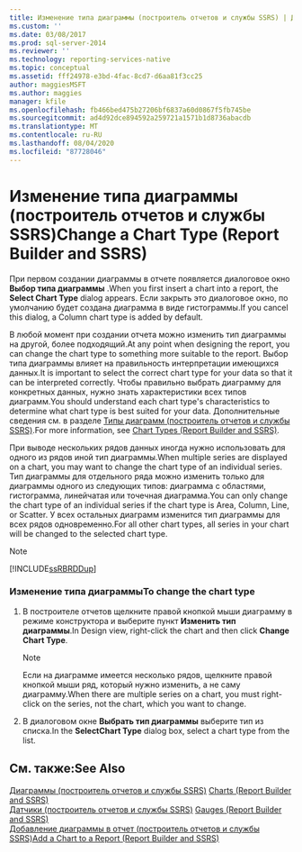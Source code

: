 ```yaml
---
title: Изменение типа диаграммы (построитель отчетов и службы SSRS) | Документы Майкрософт
ms.custom: ''
ms.date: 03/08/2017
ms.prod: sql-server-2014
ms.reviewer: ''
ms.technology: reporting-services-native
ms.topic: conceptual
ms.assetid: fff24978-e3bd-4fac-8cd7-d6aa81f3cc25
author: maggiesMSFT
ms.author: maggies
manager: kfile
ms.openlocfilehash: fb466bed475b27206bf6837a60d0867f5fb745be
ms.sourcegitcommit: ad4d92dce894592a259721a1571b1d8736abacdb
ms.translationtype: MT
ms.contentlocale: ru-RU
ms.lasthandoff: 08/04/2020
ms.locfileid: "87728046"
---
```

# <a name="change-a-chart-type-report-builder-and-ssrs"></a><span data-ttu-id="5f65e-102">Изменение типа диаграммы (построитель отчетов и службы SSRS)</span><span class="sxs-lookup"><span data-stu-id="5f65e-102">Change a Chart Type (Report Builder and SSRS)</span></span>
  <span data-ttu-id="5f65e-103">При первом создании диаграммы в отчете появляется диалоговое окно **Выбор типа диаграммы** .</span><span class="sxs-lookup"><span data-stu-id="5f65e-103">When you first insert a chart into a report, the **Select Chart Type** dialog appears.</span></span> <span data-ttu-id="5f65e-104">Если закрыть это диалоговое окно, по умолчанию будет создана диаграмма в виде гистограммы.</span><span class="sxs-lookup"><span data-stu-id="5f65e-104">If you cancel this dialog, a Column chart type is added by default.</span></span>  
  
 <span data-ttu-id="5f65e-105">В любой момент при создании отчета можно изменить тип диаграммы на другой, более подходящий.</span><span class="sxs-lookup"><span data-stu-id="5f65e-105">At any point when designing the report, you can change the chart type to something more suitable to the report.</span></span> <span data-ttu-id="5f65e-106">Выбор типа диаграммы влияет на правильность интерпретации имеющихся данных.</span><span class="sxs-lookup"><span data-stu-id="5f65e-106">It is important to select the correct chart type for your data so that it can be interpreted correctly.</span></span> <span data-ttu-id="5f65e-107">Чтобы правильно выбрать диаграмму для конкретных данных, нужно знать характеристики всех типов диаграмм.</span><span class="sxs-lookup"><span data-stu-id="5f65e-107">You should understand each chart type's characteristics to determine what chart type is best suited for your data.</span></span> <span data-ttu-id="5f65e-108">Дополнительные сведения см. в разделе [Типы диаграмм (построитель отчетов и службы SSRS)](chart-types-report-builder-and-ssrs.md).</span><span class="sxs-lookup"><span data-stu-id="5f65e-108">For more information, see [Chart Types &#40;Report Builder and SSRS&#41;](chart-types-report-builder-and-ssrs.md).</span></span>  
  
 <span data-ttu-id="5f65e-109">При выводе нескольких рядов данных иногда нужно использовать для одного из рядов иной тип диаграммы.</span><span class="sxs-lookup"><span data-stu-id="5f65e-109">When multiple series are displayed on a chart, you may want to change the chart type of an individual series.</span></span> <span data-ttu-id="5f65e-110">Тип диаграммы для отдельного ряда можно изменить только для диаграммы одного из следующих типов: диаграмма с областями, гистограмма, линейчатая или точечная диаграмма.</span><span class="sxs-lookup"><span data-stu-id="5f65e-110">You can only change the chart type of an individual series if the chart type is Area, Column, Line, or Scatter.</span></span> <span data-ttu-id="5f65e-111">У всех остальных диаграмм изменится тип диаграммы для всех рядов одновременно.</span><span class="sxs-lookup"><span data-stu-id="5f65e-111">For all other chart types, all series in your chart will be changed to the selected chart type.</span></span>  
  
> [!NOTE]  
>  [!INCLUDE[ssRBRDDup](../../includes/ssrbrddup-md.md)]  
  
### <a name="to-change-the-chart-type"></a><span data-ttu-id="5f65e-112">Изменение типа диаграммы</span><span class="sxs-lookup"><span data-stu-id="5f65e-112">To change the chart type</span></span>  
  
1.  <span data-ttu-id="5f65e-113">В построителе отчетов щелкните правой кнопкой мыши диаграмму в режиме конструктора и выберите пункт **Изменить тип диаграммы**.</span><span class="sxs-lookup"><span data-stu-id="5f65e-113">In Design view, right-click the chart and then click **Change Chart Type**.</span></span>  
  
    > [!NOTE]  
    >  <span data-ttu-id="5f65e-114">Если на диаграмме имеется несколько рядов, щелкните правой кнопкой мыши ряд, который нужно изменить, а не саму диаграмму.</span><span class="sxs-lookup"><span data-stu-id="5f65e-114">When there are multiple series on a chart, you must right-click on the series, not the chart, which you want to change.</span></span>  
  
2.  <span data-ttu-id="5f65e-115">В диалоговом окне **Выбрать тип диаграммы** выберите тип из списка.</span><span class="sxs-lookup"><span data-stu-id="5f65e-115">In the **SelectChart Type** dialog box, select a chart type from the list.</span></span>  
  
## <a name="see-also"></a><span data-ttu-id="5f65e-116">См. также:</span><span class="sxs-lookup"><span data-stu-id="5f65e-116">See Also</span></span>  
 <span data-ttu-id="5f65e-117">[Диаграммы (построитель отчетов и службы SSRS)](charts-report-builder-and-ssrs.md) </span><span class="sxs-lookup"><span data-stu-id="5f65e-117">[Charts &#40;Report Builder and SSRS&#41;](charts-report-builder-and-ssrs.md) </span></span>  
 <span data-ttu-id="5f65e-118">[Датчики (построитель отчетов и службы SSRS)](gauges-report-builder-and-ssrs.md) </span><span class="sxs-lookup"><span data-stu-id="5f65e-118">[Gauges &#40;Report Builder and SSRS&#41;](gauges-report-builder-and-ssrs.md) </span></span>  
 [<span data-ttu-id="5f65e-119">Добавление диаграммы в отчет (построитель отчетов и службы SSRS)</span><span class="sxs-lookup"><span data-stu-id="5f65e-119">Add a Chart to a Report &#40;Report Builder and SSRS&#41;</span></span>](add-a-chart-to-a-report-report-builder-and-ssrs.md)  
  
  
